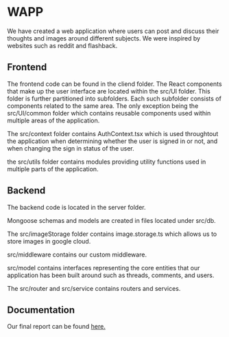 # WAPP 

We have created a web application where users can post and discuss their thoughts and images around different subjects. We were inspired by websites such as reddit and flashback.

## Frontend

The frontend code can be found in the cliend folder. The React components that make up the user interface are located within the src/UI folder. This folder is further partitioned into subfolders. Each such subfolder consists of components related to the same area. The only exception being the src/UI/common folder which contains reusable components used within multiple areas of the application. 

The src/context folder contains AuthContext.tsx which is used throughtout the application when determining whether the user is signed in or not, and when changing the sign in status of the user. 

the src/utils folder contains modules providing utility functions used in multiple parts of the application.

## Backend

The backend code is located in the server folder. 

Mongoose schemas and models are created in files located under src/db.

The src/imageStorage folder contains image.storage.ts which allows us to store images in google cloud.

src/middleware contains our custom middleware.

src/model contains interfaces representing the core entities that our application has been built around such as threads, comments, and users.

The src/router and src/service contains routers and services. 

## Documentation

Our final report can be found <a href="https://www.youtube.com/watch?v=dQw4w9WgXcQ">here.</a>


